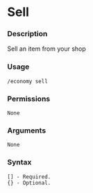 # Sell

### **Description**

Sell an item from your shop

### Usage

```
/economy sell
```

### Permissions

```
None
```

### Arguments

```
None
```

### Syntax

```
[] - Required.
{} - Optional.
```
